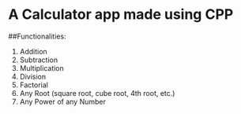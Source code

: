 # A Calculator app made using CPP

##Functionalities:
1. Addition
2. Subtraction
3. Multiplication
4. Division
5. Factorial
6. Any Root (square root, cube root, 4th root, etc.)
7. Any Power of any Number
